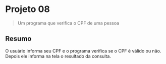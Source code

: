 # Projeto 08
> Um programa que verifica o CPF de uma pessoa

## Resumo
O usuário informa seu CPF e o programa verifica se o CPF é válido ou não. Depois ele informa na tela o resultado da consulta.